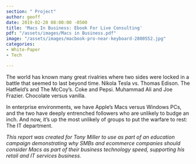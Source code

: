 ```yaml
---
section: " Project"
author: geoff
date: 2019-02-20 08:00:00 -0500
title: 'Macs In Business: Ebook For Live Consulting'
pdf: "/assets/images/Macs in Business.pdf"
image: "/assets/images/macbook-pro-near-keyboard-2800552.jpg"
categories:
- White-Paper
- Tech

---
```

The world has known many great rivalries where two sides were locked in a battle that seemed to last beyond time. Nikola Tesla vs. Thomas Edison. The Hatfield’s and The McCoy’s. Coke and Pepsi. Muhammad Ali and Joe Frazier. Chocolate versus vanilla. 

In enterprise environments, we have Apple’s Macs versus Windows PCs, and the two have deeply entrenched followers who are unlikely to budge an inch. And now, it’s up the most unlikely of groups to put the warfare to rest: The IT department.

_This report was created for Tony Miller to use as part of an education campaign demonstrating why SMBs and ecommerce companies should consider Macs as part of their business technology speed, supporting his retail and IT services business._